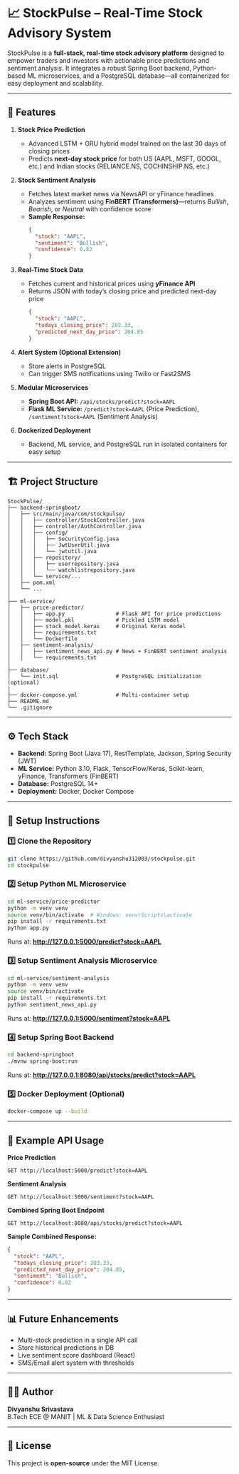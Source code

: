 # 📈 StockPulse – Real-Time Stock Advisory System

StockPulse is a **full-stack, real-time stock advisory platform** designed to empower traders and investors with actionable price predictions and sentiment analysis. It integrates a robust Spring Boot backend, Python-based ML microservices, and a PostgreSQL database—all containerized for easy deployment and scalability.

---

## 🚀 Features

1. **Stock Price Prediction**
   - Advanced LSTM + GRU hybrid model trained on the last 30 days of closing prices
   - Predicts **next-day stock price** for both US (AAPL, MSFT, GOOGL, etc.) and Indian stocks (RELIANCE.NS, COCHINSHIP.NS, etc.)

2. **Stock Sentiment Analysis**
   - Fetches latest market news via NewsAPI or yFinance headlines
   - Analyzes sentiment using **FinBERT (Transformers)**—returns *Bullish*, *Bearish*, or *Neutral* with confidence score
   - **Sample Response:**
     ```json
     {
       "stock": "AAPL",
       "sentiment": "Bullish",
       "confidence": 0.82
     }
     ```

3. **Real-Time Stock Data**
   - Fetches current and historical prices using **yFinance API**
   - Returns JSON with today’s closing price and predicted next-day price
     ```json
     {
       "stock": "AAPL",
       "todays_closing_price": 203.33,
       "predicted_next_day_price": 204.85
     }
     ```

4. **Alert System (Optional Extension)**
   - Store alerts in PostgreSQL
   - Can trigger SMS notifications using Twilio or Fast2SMS

5. **Modular Microservices**
   - **Spring Boot API:** `/api/stocks/predict?stock=AAPL`
   - **Flask ML Service:** `/predict?stock=AAPL` (Price Prediction), `/sentiment?stock=AAPL` (Sentiment Analysis)

6. **Dockerized Deployment**
   - Backend, ML service, and PostgreSQL run in isolated containers for easy setup

---

## 🏗 Project Structure

```
StockPulse/
├── backend-springboot/
│   ├── src/main/java/com/stockpulse/
│   │   ├── controller/StockController.java
│   │   ├── controller/AuthController.java
│   │   ├── config/
│   │   │   ├── SecurityConfig.java
│   │   │   ├── JwtUserUtil.java
│   │   │   └── jwtutil.java
│   │   ├── repository/
│   │   │   ├── userrepository.java
│   │   │   └── watchlistrepository.java
│   │   └── service/...
│   ├── pom.xml
│   └── ...
│
├── ml-service/
│   ├── price-predictor/
│   │   ├── app.py                # Flask API for price predictions
│   │   ├── model.pkl             # Pickled LSTM model
│   │   ├── stock_model.keras     # Original Keras model
│   │   ├── requirements.txt
│   │   └── Dockerfile
│   ├── sentiment-analysis/
│   │   ├── sentiment_news_api.py # News + FinBERT sentiment analysis
│   │   └── requirements.txt
│
├── database/
│   └── init.sql                  # PostgreSQL initialization (optional)
│
├── docker-compose.yml            # Multi-container setup
├── README.md
└── .gitignore
```

---

## ⚙️ Tech Stack

- **Backend:** Spring Boot (Java 17), RestTemplate, Jackson, Spring Security (JWT)
- **ML Service:** Python 3.10, Flask, TensorFlow/Keras, Scikit-learn, yFinance, Transformers (FinBERT)
- **Database:** PostgreSQL 14+
- **Deployment:** Docker, Docker Compose

---

## 🔧 Setup Instructions

### 1️⃣ Clone the Repository
```bash
git clone https://github.com/divyanshu312003/stockpulse.git
cd stockpulse
```

### 2️⃣ Setup Python ML Microservice
```bash
cd ml-service/price-predictor
python -m venv venv
source venv/bin/activate  # Windows: venv\Scripts\activate
pip install -r requirements.txt
python app.py
```
Runs at: **http://127.0.0.1:5000/predict?stock=AAPL**

### 3️⃣ Setup Sentiment Analysis Microservice
```bash
cd ml-service/sentiment-analysis
python -m venv venv
source venv/bin/activate
pip install -r requirements.txt
python sentiment_news_api.py
```
Runs at: **http://127.0.0.1:5000/sentiment?stock=AAPL**

### 4️⃣ Setup Spring Boot Backend
```bash
cd backend-springboot
./mvnw spring-boot:run
```
Runs at: **http://127.0.0.1:8080/api/stocks/predict?stock=AAPL**

### 5️⃣ Docker Deployment (Optional)
```bash
docker-compose up --build
```

---

## 🧪 Example API Usage

**Price Prediction**
```
GET http://localhost:5000/predict?stock=AAPL
```

**Sentiment Analysis**
```
GET http://localhost:5000/sentiment?stock=AAPL
```

**Combined Spring Boot Endpoint**
```
GET http://localhost:8080/api/stocks/predict?stock=AAPL
```

**Sample Combined Response:**
```json
{
  "stock": "AAPL",
  "todays_closing_price": 203.33,
  "predicted_next_day_price": 204.85,
  "sentiment": "Bullish",
  "confidence": 0.82
}
```

---

## 📊 Future Enhancements

- Multi-stock prediction in a single API call
- Store historical predictions in DB
- Live sentiment score dashboard (React)
- SMS/Email alert system with thresholds

---

## 👨‍💻 Author

**Divyanshu Srivastava**  
B.Tech ECE @ MANIT | ML & Data Science Enthusiast

---

## 📝 License

This project is **open-source** under the MIT License.
